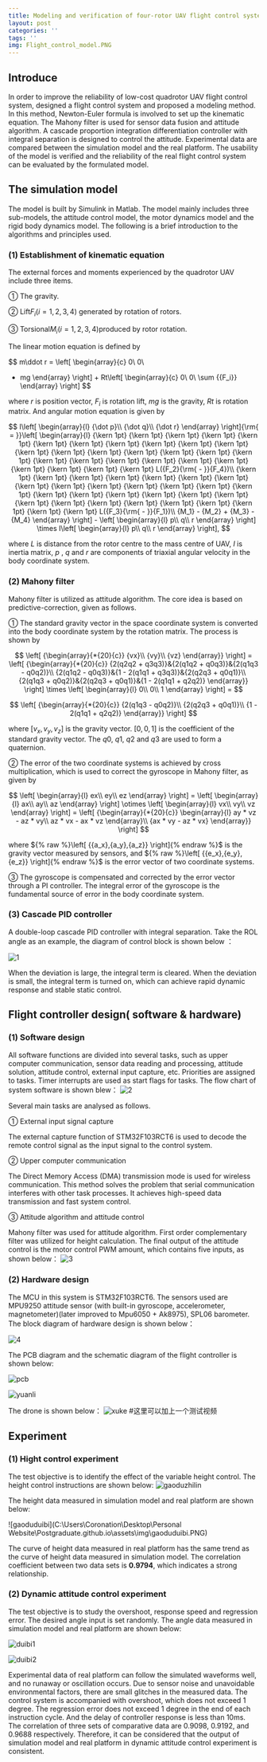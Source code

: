 ```yaml
---
title: Modeling and verification of four-rotor UAV flight control system
layout: post
categories: ''
tags: ''
img: Flight_control_model.PNG
---
```

## Introduce
In order to improve the reliability of low-cost quadrotor UAV flight control system, designed a flight control system and proposed a modeling method. In this method, Newton-Euler formula is involved to set up the kinematic equation. The Mahony filter is used for sensor data fusion and attitude algorithm. A cascade proportion integration differentiation controller with integral separation is designed to control the attitude. Experimental data are compared between the simulation model and the real platform.  The usability of the model is verified and the reliability of the real flight control system can be evaluated by the formulated model.
## The simulation model
The model is built by Simulink in Matlab. The model mainly includes three sub-models, the attitude control model, the motor dynamics model and the rigid body dynamics model. The following is a brief introduction to the algorithms and principles used.
### (1) Establishment of kinematic equation
The external forces and moments experienced by the quadrotor UAV include three items.

① The gravity. 

② Lift${F_i} (i=1, 2, 3, 4)$ generated by rotation of rotors.

③ Torsional${M_i} (i=1, 2, 3, 4)$produced by rotor rotation.

The linear motion equation is defined by 

$$
m\ddot r = \left[ \begin{array}{c}
0\\
0\\
 - mg
\end{array} \right] + Rt\left[ \begin{array}{c}
0\\
0\\
\sum {{F_i}} 
\end{array} \right]
$$


where $r$ is position vector, ${F_i}$ is rotation lift, $mg$ is the gravity, $Rt$ is rotation matrix. And angular motion equation is given by

$$
I\left[ \begin{array}{l}
{\dot p}\\
{\dot q}\\
{\dot r}
\end{array} \right]{\rm{ = }}\left[ \begin{array}{l}
{\kern 1pt} {\kern 1pt} {\kern 1pt} {\kern 1pt} {\kern 1pt} {\kern 1pt} {\kern 1pt} {\kern 1pt} {\kern 1pt} {\kern 1pt} {\kern 1pt} {\kern 1pt} {\kern 1pt} {\kern 1pt} {\kern 1pt} {\kern 1pt} {\kern 1pt} {\kern 1pt} {\kern 1pt} {\kern 1pt} {\kern 1pt} {\kern 1pt} {\kern 1pt} {\kern 1pt} {\kern 1pt} {\kern 1pt} {\kern 1pt} {\kern 1pt} L({F_2}{\rm{ - }}{F_4})\\
{\kern 1pt} {\kern 1pt} {\kern 1pt} {\kern 1pt} {\kern 1pt} {\kern 1pt} {\kern 1pt} {\kern 1pt} {\kern 1pt} {\kern 1pt} {\kern 1pt} {\kern 1pt} {\kern 1pt} {\kern 1pt} {\kern 1pt} {\kern 1pt} {\kern 1pt} {\kern 1pt} {\kern 1pt} {\kern 1pt} {\kern 1pt} {\kern 1pt} {\kern 1pt} {\kern 1pt} {\kern 1pt} {\kern 1pt} {\kern 1pt} {\kern 1pt} {\kern 1pt} L({F_3}{\rm{ - }}{F_1})\\
{M_1} - {M_2} + {M_3} - {M_4}
\end{array} \right] - \left[ \begin{array}{l}
p\\
q\\
r
\end{array} \right] \times I\left[ \begin{array}{l}
p\\
q\\
r
\end{array} \right],
$$

where $L$ is distance from the rotor centre to the mass centre of UAV,  $I$ is inertia matrix,  $p$ , $q$ and $r$ are components of triaxial angular velocity in the body coordinate system.
### (2) Mahony filter
Mahony filter is utilized as attitude algorithm. The core idea is based on predictive-correction, given as follows.

① The standard gravity vector in the space coordinate system is converted into the body coordinate system by the rotation matrix. The process is shown by

$$
\left[ {\begin{array}{*{20}{c}}
{vx}\\
{vy}\\
{vz}
\end{array}} \right] = \left[ {\begin{array}{*{20}{c}}
{2(q2q2 + q3q3)}&{2(q1q2 + q0q3)}&{2(q1q3 - q0q2)}\\
{2(q1q2 - q0q3)}&{1 - 2(q1q1 + q3q3)}&{2(q2q3 + q0q1)}\\
{2(q1q3 + q0q2)}&{2(q2q3 + q0q1)}&{1 - 2(q1q1 + q2q2)}
\end{array}} \right] \times \left[ \begin{array}{l}
0\\
0\\
1
\end{array} \right] =
$$

$$
\left[ {\begin{array}{*{20}{c}}
{2(q1q3 - q0q2)}\\
{2(q2q3 + q0q1)}\\
{1 - 2(q1q1 + q2q2)}
\end{array}} \right]
$$

where  $[{v_x},{v_y},{v_z}]$ is the gravity vector. $[0,0,1]$ is the coefficient of the standard gravity vector. The  $q0$,  $q1$, $q2$ and $q3$  are used to form a quaternion. 

② The error of the two coordinate systems is achieved by cross multiplication, which is used to correct the gyroscope in Mahony filter, as given by

$$
\left[ \begin{array}{l}
ex\\
ey\\
ez
\end{array} \right] = \left[ \begin{array}{l}
ax\\
ay\\
az
\end{array} \right] \otimes \left[ \begin{array}{l}
vx\\
vy\\
vz
\end{array} \right] = \left[ {\begin{array}{*{20}{c}}
\begin{array}{l}
ay * vz - az * vy\\
az * vx - ax * vz
\end{array}\\
{ax * vy - az * vx}
\end{array}} \right]
$$

where  ${% raw %}\left[ {{a_x},{a_y},{a_z}} \right]{% endraw %}$ is the gravity vector measured by sensors, and  ${% raw %}\left[ {{e_x},{e_y},{e_z}} \right]{% endraw %}$ is the error vector of two coordinate systems.

③ The gyroscope is compensated and corrected by the error vector through a PI controller. The integral error of the gyroscope is the fundamental source of error in the body coordinate system. 
### (3) Cascade  PID controller
A double-loop cascade PID controller with integral separation. Take the ROL angle as an example, the diagram of control block is shown below ：

![1]({{site.baseurl}}/assets/img/PIDcontrol.PNG)


When the deviation is large, the integral term is cleared. When the deviation is small, the integral term is turned on, which can achieve rapid dynamic response and stable static control.
## Flight controller design( software & hardware)
### (1) Software design
All software functions are divided into several tasks, such as upper computer communication, sensor data reading and processing, attitude solution, attitude control, external input capture, etc.  Priorities are assigned to tasks. Timer interrupts are used as start flags for tasks. The flow chart of system software is shown blew：
![2]({{site.baseurl}}assets/img/software_design.PNG)

Several main tasks are analysed as follows.

① External input signal capture

The external capture function of STM32F103RCT6 is used to decode the remote control signal as the input signal to the control system.

② Upper computer communication

The Direct Memory Access (DMA) transmission mode is used for wireless communication. This method solves the problem that serial communication interferes with other task processes. It achieves high-speed data transmission and fast system control.

③ Attitude algorithm and attitude control

Mahony filter was used for attitude algorithm. First order complementary filter was utilized for height calculation. The final output of the attitude control is the motor control PWM amount, which contains five inputs, as shown below：
![3]({{site.baseurl}}/assets/img/OUTPUT.PNG)

### (2) Hardware design
The MCU in this system is STM32F103RCT6. The sensors used are MPU9250 attitude sensor (with built-in gyroscope, accelerometer, magnetometer)(later improved to Mpu6050 + Ak8975), SPL06 barometer. The block diagram of hardware design is shown below：

![4]({{site.baseurl}}/assets/img/Hardware_diagram.PNG)

The PCB diagram and the schematic diagram of the flight controller is shown below:


![pcb]({{site.baseurl}}/assets/img/pcb.PNG)

![yuanli]({{site.baseurl}}/assets/img/yuanli.PNG)

The drone is shown below：
![xuke]({{site.baseurl}}/assets/img/xuke.PNG)
#这里可以加上一个测试视频

## Experiment 
### (1) Hight control experiment
The test objective is to identify the effect of the variable height control. The height control instructions are shown below:
![gaoduzhilin]({{site.baseurl}}/assets/img/gaoduzhilin.PNG)

The height data measured in simulation model and real platform are shown below:

![gaoduduibi](C:\Users\Coronation\Desktop\Personal Website\Postgraduate.github.io\assets\img\gaoduduibi.PNG)

The curve of height data measured in real platform has the same trend as the curve of height data measured in simulation model. The correlation coefficient between two data sets is **0.9794**, which indicates a strong relationship.
### (2) Dynamic attitude control experiment

The test objective is to study the overshoot, response speed and regression error. The desired angle input is set randomly. The angle data measured in simulation model and real platform are shown below:

![duibi1]({{site.baseurl}}/assets/img/duibi1.PNG)

![duibi2]({{site.baseurl}}/assets/img/duibi2.PNG)

Experimental data of real platform can follow the simulated waveforms well, and no runaway or oscillation occurs. Due to sensor noise and unavoidable environmental factors, there are small glitches in the measured data. The control system is accompanied with overshoot, which does not exceed 1 degree.
The regression error does not exceed 1 degree in the end of each instruction cycle. And the delay of controller response is less than 10ms. The correlation of three sets of comparative data are 0.9098, 0.9192, and 0.9688 respectively. Therefore, it can be considered that the output of simulation model and real platform in dynamic attitude control experiment is consistent.







